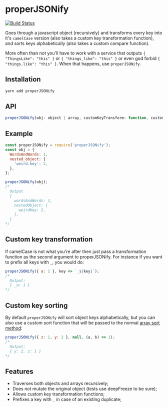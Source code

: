 # properJSONify

[![Build Status](https://travis-ci.org/joaojeronimo/properJSONify.svg?branch=master)](https://travis-ci.org/joaojeronimo/properJSONify)

Goes through a javascript object (recursively) and transforms every key into it's `camelCase` version (also takes a custom key transformation function), and sorts keys alphabetically (also takes a custom compare function).

More often than not you'll have to work with a service that outputs `{ "ThingsLike": "this" }`
or `{ "things_like": "this" }` or even god forbid `{ "things.like": "this" }`. When that happens,
use `properJSONify`.

## Installation

```bash
yarn add properJSONify
```

## API

```javascript
properJSONify(obj: object | array, customKeyTransform: function, customSortCompare: function)
```

## Example

```javascript
const properJSONify = require('properJSONify');
const obj = {
  WordsAndWords: 1,
  nested_object: {
    'weird.key': 2,
  },
};

properJSONify(obj);
/*
  Output
  {
    wordsAndWords: 1,
    nestedObject: {
      weirdKey: 2,
    },
  }
*/
```

## Custom key transformation

If camelCase is not what you're after then just pass a transformation function as the
second argument to properJSONify. For instance if you want to prefix all keys with
`_`, you would do:

```javascript
properJSONify({ a: 1 }, key => `_${key}`);
/*
  Output:
  { _a: 1 }
*/
```

## Custom key sorting

By default `properJSONify` will sort object keys alphabetically,
but you can also use a custom sort function that will be passed to the normal [array sort method](https://developer.mozilla.org/en/docs/Web/JavaScript/Reference/Global_Objects/Array/sort):

```javascript
properJSONify({ z: 1, y: 2 }, null, (a, b) => 1);
/*
  Output:
  { y: 2, z: 1 }
*/
```

## Features

- Traverses both objects and arrays recursively;
- Does not mutate the original object (tests use deepFreeze to be sure);
- Allows custom key transformation functions;
- Prefixes a key with `_` in case of an existing duplicate;
